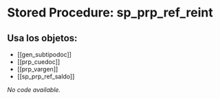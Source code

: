 # Stored Procedure: sp_prp_ref_reint

## Usa los objetos:
- [[gen_subtipodoc]]
- [[prp_cuedoc]]
- [[prp_vargen]]
- [[sp_prp_ref_saldo]]

*No code available.*
